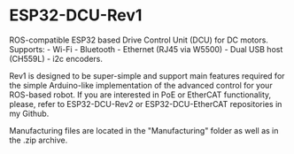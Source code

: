 # ESP32-DCU-Rev1
ROS-compatible ESP32 based Drive Control Unit (DCU) for DC motors. 
  Supports: 
    - Wi-Fi
    - Bluetooth
    - Ethernet (RJ45 via W5500)
    - Dual USB host (CH559L)
    - i2c encoders. 
    
Rev1 is designed to be super-simple and support main features required for the simple Arduino-like implementation of the advanced control for your ROS-based robot. 
If you are interested in PoE or EtherCAT functionality, please, refer to ESP32-DCU-Rev2 or ESP32-DCU-EtherCAT repositories in my Github. 

Manufacturing files are located in the "Manufacturing" folder as well as in the .zip archive. 
